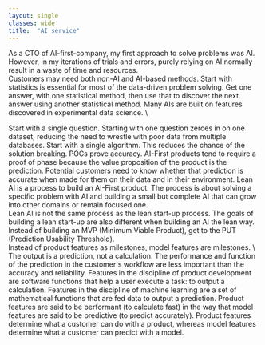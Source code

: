 ```yaml
---
layout: single
classes: wide
title:  "AI service"
---
```


As a CTO of AI-first-company, my first approach to solve problems was AI.
However, in my iterations of trials and errors, purely relying on AI normally result in a waste of time and resources. \
Customers may need both non-AI and AI-based methods. Start with statistics is essential for most of the data-driven problem solving.
Get one answer, with one statistical method, then use that to discover the next answer using another statistical method. 
Many AIs are built on features discovered in experimental data science. \

Start with a single question. Starting with one question zeroes in on one dataset, reducing the need to wrestle with poor data from multiple databases.
Start with a single algorithm. This reduces the chance of the solution breaking.
POCs prove accuracy. AI-First products tend to require a proof of phase because the value proposition of the product is the prediction.
Potential customers need to know whether that prediction is accurate when made for them on their data and in their environment.
Lean AI is a process to build an AI-First product. The process is about solving a specific problem with AI and building a small but complete AI that can grow into other domains or remain focused one. \
Lean AI is not the same process as the lean start-up process. The goals of building a lean start-up are also different when building an AI the lean way.
Instead of building an MVP (Minimum Viable Product), get to the PUT (Prediction Usability Threshold). \
Instead of product features as milestones, model features are milestones. \ 
The output is a prediction, not a calculation. 
The performance and function of the prediction in the customer's workflow are less important than the accuracy and reliability.
Features in the discipline of product development are software functions that help a user execute a task: to output a calculation.
Features in the discipline of machine learning are a set of mathematical functions that are fed data to output a prediction. Product features are said to be performant (to calculate fast) in the way that model features are said to be predictive (to predict accurately).
Product features determine what a customer can do with a product, whereas model features determine what a customer can predict with a model.